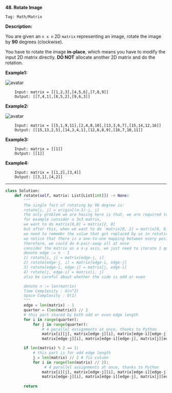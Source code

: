 **48. Rotate Image**

```Tag: Math/Matrix```

**Description:**

You are given an ```n x n``` 2D ```matrix``` representing an image, rotate the image by **90** degrees (clockwise).

You have to rotate the image **in-place**, which means you have to modify the input 2D matrix directly. **DO NOT** allocate another 2D matrix and do the rotation.

**Example1:**

![avatar](Fig/48-E1.jpeg)

		Input: matrix = [[1,2,3],[4,5,6],[7,8,9]]
		Output: [[7,4,1],[8,5,2],[9,6,3]]


**Example2:**

![avatar](Fig/48-E2.jpeg)

		Input: matrix = [[5,1,9,11],[2,4,8,10],[13,3,6,7],[15,14,12,16]]
		Output: [[15,13,2,5],[14,3,4,1],[12,6,8,9],[16,7,10,11]]

**Example3:**

		Input: matrix = [[1]]
		Output: [[1]]

**Example4:**

		Input: matrix = [[1,2],[3,4]]
		Output: [[3,1],[4,2]]


-----------

```python
class Solution:
    def rotate(self, matrix: List[List[int]]) -> None:
        """
        The single fact of rotating by 90 degree is:
        rotate[i, j] = origin[(n-1)-j, i]
        the only problem we are having here is that, we are required to rotate the matrix in place,
        for example consider a 3x3 matrix, 
        we want to do matrix[0,0] = matrix[2, 0]
        but after this, when we want to do 'matrix[0, 2] = matrix[0, 0]', the value of 'matrix[0, 0]' is polluted
        we need to remembr the value that got replaced by us in rotation
        we notice that there is a one-to-one mapping between every position in original matrix and rotate matrix
        therefore, we could do 4-pair-swap all at once
        consider the matrix as a x-y axis, we just need to iterate 1 quarter of the plane
        denote edge := n - 1
        1) rotate[i, j] = matrix[edge-j, i]
        2) rotate[edge-j, i] = matrix[edge-i, edge-j]
        3) rotate[edge-i, edge-j] = matrix[j, edge-i]
        4) rotate[j, edge-i] = matrix[i, j]
        also be careful about whether the side is odd or even

        denote n := len(matrix)       
        Time Complexity : O(n^2)
        Space Complexity : O(1)
        """
        edge = len(matrix) - 1
        quarter = (len(matrix)) // 2
        # this part shared by both odd or even edge length
        for i in range(quarter):
            for j in range(quarter):
                # 4 parallel assignments at once, thanks to Python
                matrix[i][j], matrix[edge-j][i], matrix[edge-i][edge-j], matrix[j][edge-i] = \
                matrix[edge-j][i], matrix[edge-i][edge-j], matrix[j][edge-i], matrix[i][j]

        if len(matrix) % 2 == 1:
            # this part is for odd edge length
            j = len(matrix) // 2 # fix column
            for i in range(len(matrix) // 2):
                 # 4 parallel assignments at once, thanks to Python
                matrix[i][j], matrix[edge-j][i], matrix[edge-i][edge-j], matrix[j][edge-i] = \
                matrix[edge-j][i], matrix[edge-i][edge-j], matrix[j][edge-i], matrix[i][j] 
         
        return
```